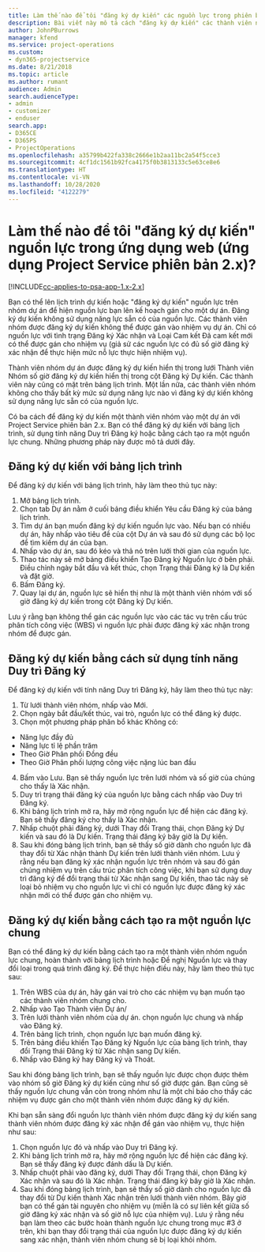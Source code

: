 ```yaml
---
title: Làm thế nào để tôi "đăng ký dự kiến" các nguồn lực trong phiên bản ứng dụng 2.x?
description: Bài viết này mô tả cách "đăng ký dự kiến" các thành viên nhóm dự án bằng Project Service.
author: JohnPBurrows
manager: kfend
ms.service: project-operations
ms.custom:
- dyn365-projectservice
ms.date: 8/21/2018
ms.topic: article
ms.author: rumant
audience: Admin
search.audienceType:
- admin
- customizer
- enduser
search.app:
- D365CE
- D365PS
- ProjectOperations
ms.openlocfilehash: a35799b422fa338c2666e1b2aa11bc2a54f5cce3
ms.sourcegitcommit: 4cf1dc1561b92fca4175f0b3813133c5e63ce8e6
ms.translationtype: HT
ms.contentlocale: vi-VN
ms.lasthandoff: 10/28/2020
ms.locfileid: "4122279"
---
```

# <a name="how-do-i-soft-book-resources-in-the-web-app-project-service-app-v2x"></a>Làm thế nào để tôi "đăng ký dự kiến" nguồn lực trong ứng dụng web (ứng dụng Project Service phiên bản 2.x)?

[!INCLUDE[cc-applies-to-psa-app-1.x-2.x](../includes/cc-applies-to-psa-app-1x-2x.md)]

Bạn có thể lên lịch trình dự kiến hoặc "đăng ký dự kiến" nguồn lực trên nhóm dự án để hiện nguồn lực bạn lên kế hoạch gán cho một dự án. Đăng ký dự kiến không sử dụng năng lực sẵn có của nguồn lực. Các thành viên nhóm được đăng ký dự kiến không thể được gán vào nhiệm vụ dự án. Chỉ có nguồn lực với tình trạng Đăng ký Xác nhận và Loại Cam kết Đã cam kết mới có thể được gán cho nhiệm vụ (giả sử các nguồn lực có đủ số giờ đăng ký xác nhận để thực hiện mức nỗ lực thực hiện nhiệm vụ).

Thành viên nhóm dự án được đăng ký dự kiến hiển thị trong lưới Thành viên Nhóm số giờ đăng ký dự kiến hiển thị trong cột Đăng ký Dự kiến. Các thành viên này cũng có mặt trên bảng lịch trình. Một lần nữa, các thành viên nhóm không cho thấy bất kỳ mức sử dụng năng lực nào vì đăng ký dự kiến không sử dụng năng lực sẵn có của nguồn lực.

Có ba cách để đăng ký dự kiến một thành viên nhóm vào một dự án với Project Service phiên bản 2.x. Bạn có thể đăng ký dự kiến với bảng lịch trình, sử dụng tính năng Duy trì Đăng ký hoặc bằng cách tạo ra một nguồn lực chung. Những phương pháp này được mô tả dưới đây.

## <a name="soft-book-with-the-schedule-board"></a>Đăng ký dự kiến với bảng lịch trình

Để đăng ký dự kiến với bảng lịch trình, hãy làm theo thủ tục này: 
1. Mở bảng lịch trình.
2. Chọn tab Dự án nằm ở cuối bảng điều khiển Yêu cầu Đăng ký của bảng lịch trình.
3. Tìm dự án bạn muốn đăng ký dự kiến nguồn lực vào. Nếu bạn có nhiều dự án, hãy nhấp vào tiêu đề của cột Dự án và sau đó sử dụng các bộ lọc để tìm kiếm dự án của bạn.
4. Nhấp vào dự án, sau đó kéo và thả nó trên lưới thời gian của nguồn lực.
5. Thao tác này sẽ mở bảng điều khiển Tạo Đăng ký Nguồn lực ở bên phải. Điều chỉnh ngày bắt đầu và kết thúc, chọn Trạng thái Đăng ký là Dự kiến và đặt giờ. 
6. Bấm Đăng ký.
7. Quay lại dự án, nguồn lực sẽ hiển thị như là một thành viên nhóm với số giờ đăng ký dự kiến trong cột Đăng ký Dự kiến.

Lưu ý rằng bạn không thể gán các nguồn lực vào các tác vụ trên cấu trúc phân tích công việc (WBS) vì nguồn lực phải được đăng ký xác nhận trong nhóm để được gán.

## <a name="soft-book-using-the-maintain-bookings-feature"></a>Đăng ký dự kiến bằng cách sử dụng tính năng Duy trì Đăng ký

Để đăng ký dự kiến với tính năng Duy trì Đăng ký, hãy làm theo thủ tục này:
1. Từ lưới thành viên nhóm, nhấp vào Mới.
2. Chọn ngày bắt đầu/kết thúc, vai trò, nguồn lực có thể đăng ký được.
3. Chọn một phương pháp phân bổ khác Không có:
- Năng lực đầy đủ
- Năng lực tỉ lệ phần trăm
- Theo Giờ Phân phối Đồng đều
- Theo Giờ Phân phối lượng công việc nặng lúc ban đầu
4. Bấm vào Lưu. Bạn sẽ thấy nguồn lực trên lưới nhóm và số giờ của chúng cho thấy là Xác nhận.
5. Duy trì trạng thái đăng ký của nguồn lực bằng cách nhấp vào Duy trì Đăng ký.
6. Khi bảng lịch trình mở ra, hãy mở rộng nguồn lực để hiện các đăng ký. Bạn sẽ thấy đăng ký cho thấy là Xác nhận.
7. Nhấp chuột phải đăng ký, dưới Thay đổi Trạng thái, chọn Đăng ký Dự kiến và sau đó là Dự kiến. Trạng thái đăng ký bây giờ là Dự kiến.
8. Sau khi đóng bảng lịch trình, bạn sẽ thấy số giờ dành cho nguồn lực đã thay đổi từ Xác nhận thành Dự kiến trên lưới thành viên nhóm.
Lưu ý rằng nếu bạn đăng ký xác nhận nguồn lực trên nhóm và sau đó gán chúng nhiệm vụ trên cấu trúc phân tích công việc, khi bạn sử dụng duy trì đăng ký để đổi trạng thái từ Xác nhận sang Dự kiến, thao tác này sẽ loại bỏ nhiệm vụ cho nguồn lực vì chỉ có nguồn lực được đăng ký xác nhận mới có thể được gán cho nhiệm vụ.

## <a name="soft-book-by-creating-a-generic-resource"></a>Đăng ký dự kiến bằng cách tạo ra một nguồn lực chung

Bạn có thể đăng ký dự kiến bằng cách tạo ra một thành viên nhóm nguồn lực chung, hoàn thành với bảng lịch trình hoặc Đề nghị Nguồn lực và thay đổi loại trong quá trình đăng ký.
Để thực hiện điều này, hãy làm theo thủ tục sau:

1. Trên WBS của dự án, hãy gán vai trò cho các nhiệm vụ bạn muốn tạo các thành viên nhóm chung cho.
2. Nhấp vào Tạo Thành viên Dự án/
3. Trên lưới thành viên nhóm của dự án. chọn nguồn lực chung và nhấp vào Đăng ký.
4. Trên bảng lịch trình, chọn nguồn lực bạn muốn đăng ký.
5. Trên bảng điều khiển Tạo Đăng ký Nguồn lực của bảng lịch trình, thay đổi Trạng thái Đăng ký từ Xác nhận sang Dự kiến.
6. Nhấp vào Đăng ký hay Đăng ký và Thoát.

Sau khi đóng bảng lịch trình, bạn sẽ thấy nguồn lực được chọn được thêm vào nhóm số giờ Đăng ký dự kiến cũng như số giờ được gán. Bạn cũng sẽ thấy nguồn lực chung vẫn còn trong nhóm như là một chỉ báo cho thấy các nhiệm vụ được gán cho một thành viên nhóm được đăng ký dự kiến.

Khi bạn sẵn sàng đổi nguồn lực thành viên nhóm được đăng ký dự kiến sang thành viên nhóm được đăng ký xác nhận để gán vào nhiệm vụ, thực hiện như sau:

1. Chọn nguồn lực đó và nhấp vào Duy trì Đăng ký.
2. Khi bảng lịch trình mở ra, hãy mở rộng nguồn lực để hiện các đăng ký. Bạn sẽ thấy đăng ký được đánh dấu là Dự kiến.
3. Nhấp chuột phải vào đăng ký, dưới Thay đổi Trạng thái, chọn Đăng ký Xác nhận và sau đó là Xác nhận. Trạng thái đăng ký bây giờ là Xác nhận.
4. Sau khi đóng bảng lịch trình, bạn sẽ thấy số giờ dành cho nguồn lực đã thay đổi từ Dự kiến thành Xác nhận trên lưới thành viên nhóm. Bây giờ bạn có thể gán tài nguyên cho nhiệm vụ (miễn là có sự liên kết giữa số giờ đăng ký xác nhận và số giờ nỗ lực của nhiệm vụ). Lưu ý rằng nếu bạn làm theo các bước hoàn thành nguồn lực chung trong mục #3 ở trên, khi bạn thay đổi trạng thái của nguồn lực được đăng ký dự kiến sang xác nhận, thành viên nhóm chung sẽ bị loại khỏi nhóm.
